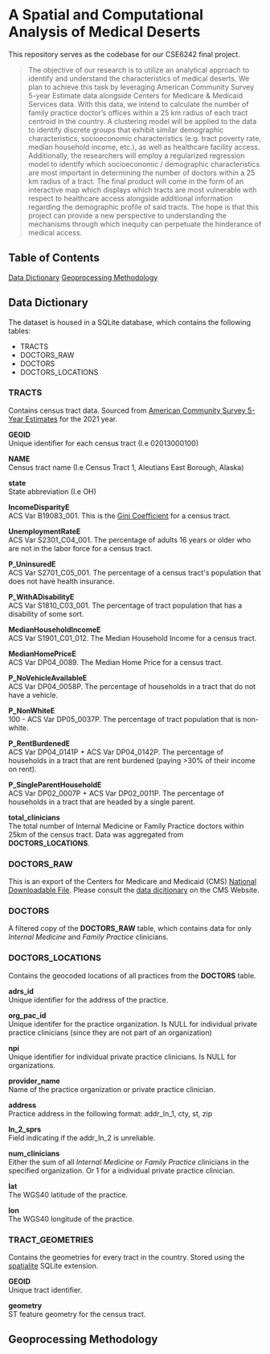 # A Spatial and Computational Analysis of Medical Deserts
This repository serves as the codebase for our CSE6242 final project.
>The objective of our research is to utilize an analytical approach to identify and understand the characteristics of medical deserts. We plan to achieve this task by leveraging American Community Survey 5-year Estimate data alongside Centers for Medicare & Medicaid Services data. With this data, we intend to calculate the number of family practice doctor’s offices within a 25 km radius of each tract centroid in the country. A clustering model will be applied to the data to identify discrete groups that exhibit similar demographic characteristics, socioeconomic characteristics (e.g. tract poverty rate, median household income, etc.), as well as healthcare facility access. Additionally, the researchers will employ a regularized regression model to identify which socioeconomic / demographic characteristics are most important in determining the number of doctors within a 25 km radius of a tract. The final product will come in the form of an interactive map which displays which tracts are most vulnerable with respect to healthcare access alongside additional information regarding the demographic profile of said tracts. The hope is that this project can provide a new perspective to understanding the mechanisms through which inequity can perpetuate the hinderance of medical access.

## Table of Contents
[Data Dictionary](#data-dictionary)
[Geoprocessing Methodology](#geoprocessing-methodology)

## Data Dictionary
The dataset is housed in a SQLite database, which contains the following tables:

- TRACTS
- DOCTORS_RAW
- DOCTORS
- DOCTORS_LOCATIONS

### TRACTS
Contains census tract data. Sourced from [American Community Survey 5-Year Estimates](https://www.census.gov/data/developers/data-sets/acs-5year.html) for the 2021 year.

**GEOID**  
Unique identifier for each census tract (I.e 02013000100)

**NAME**  
Census tract name (I.e Census Tract 1, Aleutians East Borough, Alaska)

**state**  
State abbreviation (I.e OH)

**IncomeDisparityE**  
ACS Var B19083_001. This is the [Gini Coefficient](https://en.wikipedia.org/wiki/Gini_coefficient) for a census tract.

**UnemploymentRateE**  
ACS Var S2301_C04_001. The percentage of adults 16 years or older who are not in the labor force for a census tract.

**P_UninsuredE**  
ACS Var S2701_C05_001. The percentage of a census tract's population that does not have health insurance.

**P_WithADisabilityE**  
ACS Var S1810_C03_001. The percentage of tract population that has a disability of some sort.

**MedianHouseholdIncomeE**  
ACS Var S1901_C01_012. The Median Household Income for a census tract.

**MedianHomePriceE**  
ACS Var DP04_0089. The Median Home Price for a census tract. 

**P_NoVehicleAvailableE**  
ACS Var DP04_0058P. The percentage of households in a tract that do not have a vehicle.

**P_NonWhiteE**  
100 - ACS Var DP05_0037P. The percentage of tract population that is non-white.

**P_RentBurdenedE**  
ACS Var DP04_0141P + ACS Var DP04_0142P. The percentage of households in a tract that are rent burdened (paying >30% of their income on rent).

**P_SingleParentHouseholdE**  
ACS Var DP02_0007P + ACS Var DP02_0011P. The percentage of households in a tract that are headed by a single parent.

**total_clinicians**  
The total number of Internal Medicine or Family Practice doctors within 25km of the census tract. Data was aggregated from **DOCTORS_LOCATIONS**.

### DOCTORS_RAW  
This is an export of the Centers for Medicare and Medicaid (CMS) [National Downloadable File](https://data.cms.gov/provider-data/dataset/mj5m-pzi6). Please consult the [data dicitionary](https://data.cms.gov/provider-data/sites/default/files/data_dictionaries/physician/DOC_Data_Dictionary.pdf) on the CMS Website.

### DOCTORS
A filtered copy of the **DOCTORS_RAW** table, which contains data for only *Internal Medicine* and *Family Practice* clinicians.

### DOCTORS_LOCATIONS
Contains the geocoded locations of all practices from the **DOCTORS** table.

**adrs_id**  
Unique identifier for the address of the practice.

**org_pac_id**  
Unique identifer for the practice organization. Is NULL for individual private practice clinicians (since they are not part of an organization)

**npi**  
Unique identifier for individual private practice clinicians. Is NULL for organizations.

**provider_name**  
Name of the practice organization or private practice clinician.

**address**  
Practice address in the following format: addr_ln_1, cty, st, zip

**ln_2_sprs**  
Field indicating if the addr_ln_2 is unreliable.

**num_clinicians**  
Either the sum of all *Internal Medicine* or *Family Practice* clinicians in the specified organization. Or 1 for a individual private practice clinician.

**lat**  
The WGS40 latitude of the practice.

**lon**  
The WGS40 longitude of the practice.

### TRACT_GEOMETRIES
Contains the geometries for every tract in the country. Stored using the [spatialite](https://www.gaia-gis.it/fossil/libspatialite/index) SQLite extension.

**GEOID**  
Unique tract identifier.

**geometry**  
ST feature geometry for the census tract.

## Geoprocessing Methodology
